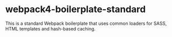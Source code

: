 # webpack4-boilerplate-standard
This is a standard Webpack boilerplate that uses common loaders for SASS, HTML templates and hash-based caching.
